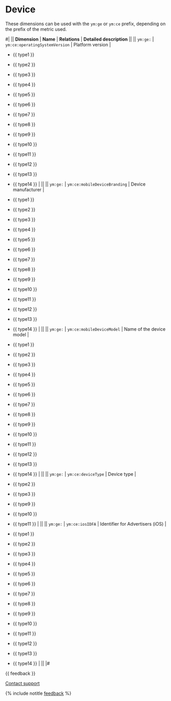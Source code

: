 # Device

These dimensions can be used with the `ym:ge` or `ym:ce` prefix, depending on the prefix of the metric used.

#|
|| **Dimension** | **Name** | **Relations** | **Detailed description** ||
|| `ym:ge:` \| `ym:ce:operatingSystemVersion` | Platform version |

- {{ type1 }}
- {{ type2 }}
- {{ type3 }}
- {{ type4 }}
- {{ type5 }}
- {{ type6 }}
- {{ type7 }}
- {{ type8 }}
- {{ type9 }}
- {{ type10 }}
- {{ type11 }}
- {{ type12 }}
- {{ type13 }}
- {{ type14 }} |  ||
   || `ym:ge:` \| `ym:ce:mobileDeviceBranding` | Device manufacturer |
- {{ type1 }}
- {{ type2 }}
- {{ type3 }}
- {{ type4 }}
- {{ type5 }}
- {{ type6 }}
- {{ type7 }}
- {{ type8 }}
- {{ type9 }}
- {{ type10 }}
- {{ type11 }}
- {{ type12 }}
- {{ type13 }}
- {{ type14 }} |  ||
   || `ym:ge:` \| `ym:ce:mobileDeviceModel` | Name of the device model |
- {{ type1 }}
- {{ type2 }}
- {{ type3 }}
- {{ type4 }}
- {{ type5 }}
- {{ type6 }}
- {{ type7 }}
- {{ type8 }}
- {{ type9 }}
- {{ type10 }}
- {{ type11 }}
- {{ type12 }}
- {{ type13 }}
- {{ type14 }} |  ||
   || `ym:ge:` \| `ym:ce:deviceType` | Device type |

- {{ type2 }}
- {{ type3 }}
- {{ type9 }}
- {{ type10 }}
- {{ type11 }} |  ||
   || `ym:ge:` \| `ym:ce:iosIDFA` | Identifier for Advertisers (iOS) |
- {{ type1 }}
- {{ type2 }}
- {{ type3 }}
- {{ type4 }}
- {{ type5 }}
- {{ type6 }}
- {{ type7 }}
- {{ type8 }}
- {{ type9 }}
- {{ type10 }}
- {{ type11 }}
- {{ type12 }}
- {{ type13 }}
- {{ type14 }} |  ||
   |#

{{ feedback }}

<a href="../../../../troubleshooting/feedback-new">
  <span class="button">Contact support</span>
</a>

{% include notitle [feedback](../../../../_includes/feedback-button.md) %}
